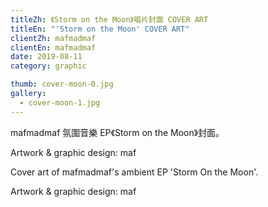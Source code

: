 ```yaml
---
titleZh: 《Storm on the Moon》唱片封面 COVER ART
titleEn: "'Storm on the Moon' COVER ART"
clientZh: mafmadmaf
clientEn: mafmadmaf
date: 2019-08-11
category: graphic

thumb: cover-moon-0.jpg
gallery:
  - cover-moon-1.jpg
---
```


mafmadmaf 氛圍音樂 EP《Storm on the Moon》封面。

Artwork & graphic design: maf

<!-- lang -->

Cover art of mafmadmaf's ambient EP 'Storm On the Moon'.

Artwork & graphic design: maf

